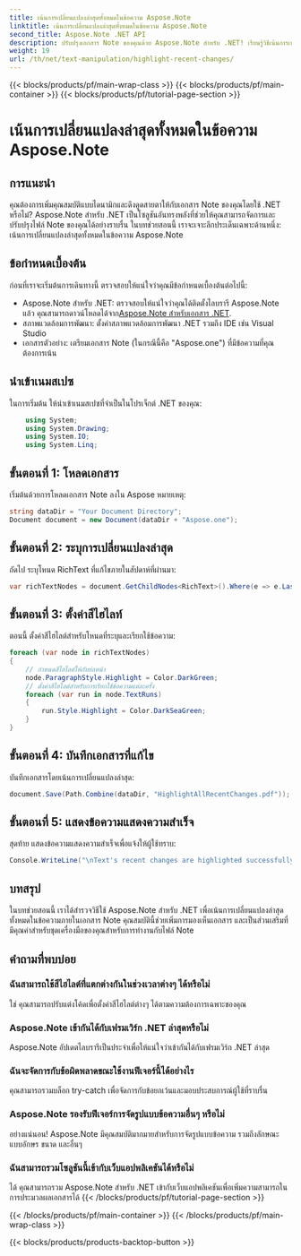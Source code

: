 ```yaml
---
title: เน้นการเปลี่ยนแปลงล่าสุดทั้งหมดในข้อความ Aspose.Note
linktitle: เน้นการเปลี่ยนแปลงล่าสุดทั้งหมดในข้อความ Aspose.Note
second_title: Aspose.Note .NET API
description: ปรับปรุงเอกสาร Note ของคุณด้วย Aspose.Note สำหรับ .NET! เรียนรู้วิธีเน้นการเปลี่ยนแปลงล่าสุดในข้อความด้วยบทช่วยสอนทีละขั้นตอนนี้
weight: 19
url: /th/net/text-manipulation/highlight-recent-changes/
---
```


{{< blocks/products/pf/main-wrap-class >}}
{{< blocks/products/pf/main-container >}}
{{< blocks/products/pf/tutorial-page-section >}}

# เน้นการเปลี่ยนแปลงล่าสุดทั้งหมดในข้อความ Aspose.Note

## การแนะนำ
คุณต้องการเพิ่มคุณสมบัติแบบไดนามิกและดึงดูดสายตาให้กับเอกสาร Note ของคุณโดยใช้ .NET หรือไม่? Aspose.Note สำหรับ .NET เป็นโซลูชันอันทรงพลังที่ช่วยให้คุณสามารถจัดการและปรับปรุงไฟล์ Note ของคุณได้อย่างราบรื่น ในบทช่วยสอนนี้ เราจะเจาะลึกประเด็นเฉพาะด้านหนึ่ง: เน้นการเปลี่ยนแปลงล่าสุดทั้งหมดในข้อความ Aspose.Note
## ข้อกำหนดเบื้องต้น
ก่อนที่เราจะเริ่มต้นการเดินทางนี้ ตรวจสอบให้แน่ใจว่าคุณมีข้อกำหนดเบื้องต้นต่อไปนี้:
-  Aspose.Note สำหรับ .NET: ตรวจสอบให้แน่ใจว่าคุณได้ติดตั้งไลบรารี Aspose.Note แล้ว คุณสามารถดาวน์โหลดได้จาก[Aspose.Note สำหรับเอกสาร .NET](https://reference.aspose.com/note/net/).
- สภาพแวดล้อมการพัฒนา: ตั้งค่าสภาพแวดล้อมการพัฒนา .NET รวมถึง IDE เช่น Visual Studio
- เอกสารตัวอย่าง: เตรียมเอกสาร Note (ในกรณีนี้คือ "Aspose.one") ที่มีข้อความที่คุณต้องการเน้น
## นำเข้าเนมสเปซ
ในการเริ่มต้น ให้นำเข้าเนมสเปซที่จำเป็นในโปรเจ็กต์ .NET ของคุณ:
```csharp
    using System;
    using System.Drawing;
    using System.IO;
    using System.Linq;
```
## ขั้นตอนที่ 1: โหลดเอกสาร
เริ่มต้นด้วยการโหลดเอกสาร Note ลงใน Aspose หมายเหตุ:
```csharp
string dataDir = "Your Document Directory";
Document document = new Document(dataDir + "Aspose.one");
```
## ขั้นตอนที่ 2: ระบุการเปลี่ยนแปลงล่าสุด
ถัดไป ระบุโหนด RichText ที่แก้ไขภายในสัปดาห์ที่ผ่านมา:
```csharp
var richTextNodes = document.GetChildNodes<RichText>().Where(e => e.LastModifiedTime >= DateTime.Today.Subtract(TimeSpan.FromDays(7)));
```
## ขั้นตอนที่ 3: ตั้งค่าสีไฮไลท์
ตอนนี้ ตั้งค่าสีไฮไลต์สำหรับโหนดที่ระบุและเรียกใช้ข้อความ:
```csharp
foreach (var node in richTextNodes)
{
    // กำหนดสีไฮไลต์ให้กับย่อหน้า
    node.ParagraphStyle.Highlight = Color.DarkGreen;
    // ตั้งค่าสีไฮไลต์สำหรับการเรียกใช้ข้อความแต่ละครั้ง
    foreach (var run in node.TextRuns)
    {
        run.Style.Highlight = Color.DarkSeaGreen;
    }
}
```
## ขั้นตอนที่ 4: บันทึกเอกสารที่แก้ไข
บันทึกเอกสารโดยเน้นการเปลี่ยนแปลงล่าสุด:
```csharp
document.Save(Path.Combine(dataDir, "HighlightAllRecentChanges.pdf"));
```
## ขั้นตอนที่ 5: แสดงข้อความแสดงความสำเร็จ
สุดท้าย แสดงข้อความแสดงความสำเร็จเพื่อแจ้งให้ผู้ใช้ทราบ:
```csharp
Console.WriteLine("\nText's recent changes are highlighted successfully.");
```
## บทสรุป
ในบทช่วยสอนนี้ เราได้สำรวจวิธีใช้ Aspose.Note สำหรับ .NET เพื่อเน้นการเปลี่ยนแปลงล่าสุดทั้งหมดในข้อความภายในเอกสาร Note คุณสมบัตินี้ช่วยเพิ่มการมองเห็นเอกสาร และเป็นส่วนเสริมที่มีคุณค่าสำหรับชุดเครื่องมือของคุณสำหรับการทำงานกับไฟล์ Note
## คำถามที่พบบ่อย
### ฉันสามารถใช้สีไฮไลต์ที่แตกต่างกันในช่วงเวลาต่างๆ ได้หรือไม่
ใช่ คุณสามารถปรับแต่งโค้ดเพื่อตั้งค่าสีไฮไลต์ต่างๆ ได้ตามความต้องการเฉพาะของคุณ
### Aspose.Note เข้ากันได้กับเฟรมเวิร์ก .NET ล่าสุดหรือไม่
Aspose.Note อัปเดตไลบรารีเป็นประจำเพื่อให้แน่ใจว่าเข้ากันได้กับเฟรมเวิร์ก .NET ล่าสุด
### ฉันจะจัดการกับข้อผิดพลาดขณะใช้งานฟีเจอร์นี้ได้อย่างไร
คุณสามารถรวมบล็อก try-catch เพื่อจัดการกับข้อยกเว้นและมอบประสบการณ์ผู้ใช้ที่ราบรื่น
### Aspose.Note รองรับฟีเจอร์การจัดรูปแบบข้อความอื่นๆ หรือไม่
อย่างแน่นอน! Aspose.Note มีคุณสมบัติมากมายสำหรับการจัดรูปแบบข้อความ รวมถึงลักษณะแบบอักษร ขนาด และอื่นๆ
### ฉันสามารถรวมโซลูชันนี้เข้ากับเว็บแอปพลิเคชันได้หรือไม่
ได้ คุณสามารถรวม Aspose.Note สำหรับ .NET เข้ากับเว็บแอปพลิเคชันเพื่อเพิ่มความสามารถในการประมวลผลเอกสารได้
{{< /blocks/products/pf/tutorial-page-section >}}

{{< /blocks/products/pf/main-container >}}
{{< /blocks/products/pf/main-wrap-class >}}

{{< blocks/products/products-backtop-button >}}

